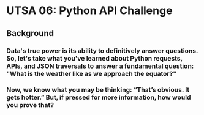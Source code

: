# UTSA 06: Python API Challenge

## Background
### Data's true power is its ability to definitively answer questions. So, let's take what you've learned about Python requests, APIs, and JSON traversals to answer a fundamental question: "What is the weather like as we approach the equator?"

### Now, we know what you may be thinking: “That’s obvious. It gets hotter.” But, if pressed for more information, how would you prove that?
